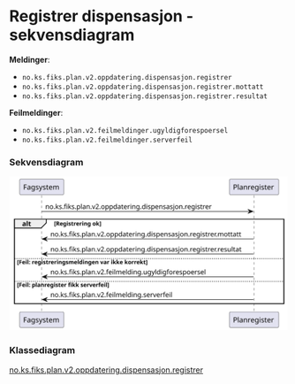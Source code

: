 # Registrer dispensasjon - sekvensdiagram

**Meldinger**:
- `no.ks.fiks.plan.v2.oppdatering.dispensasjon.registrer`
- `no.ks.fiks.plan.v2.oppdatering.dispensasjon.registrer.mottatt`
- `no.ks.fiks.plan.v2.oppdatering.dispensasjon.registrer.resultat`

**Feilmeldinger**:
- `no.ks.fiks.plan.v2.feilmeldinger.ugyldigforespoersel`
- `no.ks.fiks.plan.v2.feilmeldinger.serverfeil`

### Sekvensdiagram
![sekvensdiagram](sequence-diagram.svg)


### Klassediagram

[no.ks.fiks.plan.v2.oppdatering.dispensasjon.registrer](./../../ClassDiagrams/no.ks.fiks.plan.v2.oppdatering.dispensasjon.registrer/README.md)
